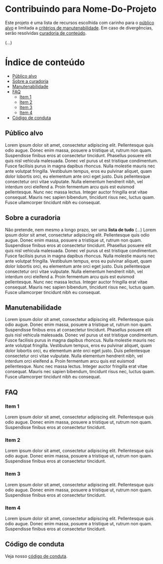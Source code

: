 # Contribuindo para Nome-Do-Projeto

Este projeto é uma lista de recursos escolhida com carinho para o
[público alvo](#público-alvo) e limitada a [critérios de manutenabilidade](#manutenabilidade). Em caso de divergências, serão resolvidas [curadoria de conteúdo](#sobre-a-curadoria).

(...)

<!--
Note que ao contribuir com nosso projeto, você aceita o [código de conduta](code-of-conduct.md).
-->

# Índice de conteúdo

<!-- TOC depthFrom:2 -->

- [Público alvo](#público-alvo)
- [Sobre a curadoria](#sobre-a-curadoria)
- [Manutenabilidade](#manutenabilidade)
- [FAQ](#faq)
    - [Item 1](#item-1)
    - [Item 2](#item-2)
    - [Item 3](#item-3)
    - [Item 4](#item-4)
- [Código de conduta](#código-de-conduta)

<!-- /TOC -->

## Público alvo

Lorem ipsum dolor sit amet, consectetur adipiscing elit. Pellentesque quis odio augue. Donec enim massa, posuere a tristique ut, rutrum non quam. Suspendisse finibus eros at consectetur tincidunt. Phasellus posuere elit quis nisl vehicula malesuada. Donec vel purus ut est tristique condimentum. Fusce facilisis purus in magna dapibus rhoncus. Nulla molestie mauris nec ante volutpat fringilla. Vestibulum tempus, eros eu pulvinar aliquet, quam dolor lobortis orci, eu elementum ante orci eget justo. Duis pellentesque consectetur orci vitae vulputate. Nulla elementum hendrerit nibh, vel interdum orci eleifend a. Proin fermentum arcu quis est euismod pellentesque. Nunc nec massa lectus. Integer auctor fringilla erat vitae consequat. Mauris nec sapien bibendum, tincidunt risus nec, luctus quam. Fusce ullamcorper tincidunt nibh eu consequat.

## Sobre a curadoria
Não pretende, nem mesmo a longo prazo, ser uma **lista de tudo** (...) Lorem ipsum dolor sit amet, consectetur adipiscing elit. Pellentesque quis odio augue. Donec enim massa, posuere a tristique ut, rutrum non quam. Suspendisse finibus eros at consectetur tincidunt. Phasellus posuere elit quis nisl vehicula malesuada. Donec vel purus ut est tristique condimentum. Fusce facilisis purus in magna dapibus rhoncus. Nulla molestie mauris nec ante volutpat fringilla. Vestibulum tempus, eros eu pulvinar aliquet, quam dolor lobortis orci, eu elementum ante orci eget justo. Duis pellentesque consectetur orci vitae vulputate. Nulla elementum hendrerit nibh, vel interdum orci eleifend a. Proin fermentum arcu quis est euismod pellentesque. Nunc nec massa lectus. Integer auctor fringilla erat vitae consequat. Mauris nec sapien bibendum, tincidunt risus nec, luctus quam. Fusce ullamcorper tincidunt nibh eu consequat.


## Manutenabilidade

Lorem ipsum dolor sit amet, consectetur adipiscing elit. Pellentesque quis odio augue. Donec enim massa, posuere a tristique ut, rutrum non quam. Suspendisse finibus eros at consectetur tincidunt. Phasellus posuere elit quis nisl vehicula malesuada. Donec vel purus ut est tristique condimentum. Fusce facilisis purus in magna dapibus rhoncus. Nulla molestie mauris nec ante volutpat fringilla. Vestibulum tempus, eros eu pulvinar aliquet, quam dolor lobortis orci, eu elementum ante orci eget justo. Duis pellentesque consectetur orci vitae vulputate. Nulla elementum hendrerit nibh, vel interdum orci eleifend a. Proin fermentum arcu quis est euismod pellentesque. Nunc nec massa lectus. Integer auctor fringilla erat vitae consequat. Mauris nec sapien bibendum, tincidunt risus nec, luctus quam. Fusce ullamcorper tincidunt nibh eu consequat.

## FAQ

### Item 1
Lorem ipsum dolor sit amet, consectetur adipiscing elit. Pellentesque quis odio augue. Donec enim massa, posuere a tristique ut, rutrum non quam. Suspendisse finibus eros at consectetur tincidunt.

### Item 2
Lorem ipsum dolor sit amet, consectetur adipiscing elit. Pellentesque quis odio augue. Donec enim massa, posuere a tristique ut, rutrum non quam. Suspendisse finibus eros at consectetur tincidunt.

### Item 3
Lorem ipsum dolor sit amet, consectetur adipiscing elit. Pellentesque quis odio augue. Donec enim massa, posuere a tristique ut, rutrum non quam. Suspendisse finibus eros at consectetur tincidunt.

### Item 4
Lorem ipsum dolor sit amet, consectetur adipiscing elit. Pellentesque quis odio augue. Donec enim massa, posuere a tristique ut, rutrum non quam. Suspendisse finibus eros at consectetur tincidunt.

## Código de conduta
Veja nosso [código de conduta](code-of-conduct.md).
